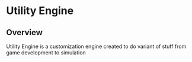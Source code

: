 # Utility Engine
## Overview
Utility Engine is a customization engine created to do variant of stuff from game development to simulation

